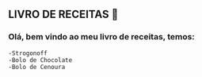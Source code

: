 
## LIVRO DE RECEITAS :cookie:

### Olá, bem vindo ao meu livro de receitas, temos:
	-Strogonoff
	-Bolo de Chocolate
	-Bolo de Cenoura
